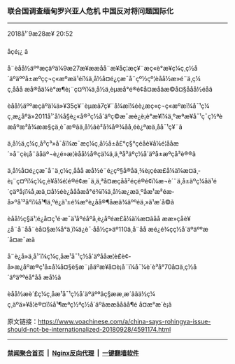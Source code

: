 ### 联合国调查缅甸罗兴亚人危机 中国反对将问题国际化
------------------------

<div class="published">
 <span class="date" title="ä¸­å½æ¶é´">
  <time datetime="2018-09-28T20:52:12+08:00">
   2018å¹´9æ28æ¥ 20:52
  </time>
 </span>
</div>
<br/>
<div class="wsw">
 <span class="dateline">
  åçé¡¿ â
 </span>
 <p>
  å¨èåå½äººæçäºä¼9æ27æ¥ææåå¨æ¥åç¦æç¥¨æç«è°æ¥ç¼ç¸ç½å´äºäººå±æºçç¬ç«æºæä¹éï¼ä¸­å½å¤é¿çæ¯å¨çº½çº¦èåå½æ»é¨ä¸ç¼ç¸åå­å æå®åä¼è°æ¶è¡¨ç¤ºï¼ä¸­å½ä¸èµæå°é®é¢å¤æåãæ©å¤§ååå½éåã
 </p>
 <p>
  èåå½äººæçäºä¼ä»¥35ç¥¨èµæã7ç¥¨å¼æï¼éè¿æç«ç¬ç«æºæï¼å¯¹ç¼ç¸æ¿åºä»2011å¹´å¼å§è¿«å®³ç½å´äºç©æ¯æè¿è¡è°æ¥ï¼ä¸ºæªæ¥å¯¹ç¯ç½ªèæåºæ³å¾ææ§çä¸è¯æ®ãä¸­å½ãè²å¾å®¾åå¸éè¿ªæä¸åå¯¹ç¥¨ã
 </p>
 <p>
  ä¸­å½ä¸ç¼ç¸å³ç³»å¯åï¼æ¯æç¼ç¸å½å±å£°ç§°çéåè¥å¼é¦ååæ´»å¨çè¡å¨ãåäº¬è¿é»æ¦èåå½å®çä¼ä¸ä¸ªå³äºç½å´äºå±æºçå³è®®ã
 </p>
 <p>
  ä¸­å½å¤é¿çæ¯å¨ä¸ç¼ç¸åå­å æå½é¨é¿çº§å®åä¸¾è¡çéæ­£å¼ä¼æ¤ä¸­è¡¨ç¤ºï¼ç¼ç¸è¥å¼é¦é®é¢æ¯ä¸ä¸ªå¤æçåå²éçé®é¢ï¼æ¬è´¨ä¸å±äºç¼å­ä¹é´çäºå¡ï¼å¸æä¸¤å½éè¿åååæå°é¾ï¼ä¸­å½æ¿æä¸ºåæ¹æ²éæ­å»ºå¹³å°ï¼å¹¶ä¸ºé¿ä¹±é¾æ°è¿åå®¶å­æä¾äººéä¸»ä¹æ´å©ã
 </p>
 <p>
  èåå½ç§ä¹¦é¿å¤ç¹é·æ¯ä¹åºéåºå¸­è¿åºéæ­£å¼ä¼æ¤ãå­å ææ»çåè¥¿å¨å¨åå¨èå¤§æ¼å°ä¸­ï¼ä¿è¯·åå½ç»äº110ä¸å¨å­å æé¿é¾çç½å´äºäººæ´å¤æ¯æã
 </p>
 <p>
  å¨è¿å»ä¸å¹´ï¼ç¼ç¸åæ¹å¯¹ç½å´äºååæ­¦è£è¢­å»æ¿åºæ®ç¹å±å¼å¤§è§æ¨¡åäºæ¥å¤è¡å¨ï¼å¯¼è´è³å°70å¤ä¸ç½å´äºäººéå°å­å æå½ã
 </p>
 <p>
  èåå½æè´£ç¼ç¸åæ¹å¯¹ç½å´äºäººâç§ææ¸æ´âãä½ç¼ç¸äºä»¥å¦è®¤ï¼å¹¶æªç½ªç½å´äºâææåå­âå¶é å¤æ°æ´è¡ã
 </p>
</div>

原文链接：https://www.voachinese.com/a/china-says-rohingya-issue-should-not-be-internationalized-20180928/4591174.html


------------------------
#### [禁闻聚合首页](https://github.com/gfw-breaker/banned-news/blob/master/README.md) &nbsp;|&nbsp; [Nginx反向代理](https://github.com/gfw-breaker/open-proxy/blob/master/README.md) &nbsp;|&nbsp;  [一键翻墙软件](https://github.com/gfw-breaker/nogfw/blob/master/README.md)